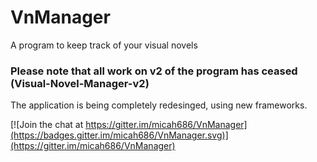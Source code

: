 # VnManager
A program to keep track of your visual novels

### Please note that all work on v2 of the program has ceased (Visual-Novel-Manager-v2) 

The application is being completely redesinged, using new frameworks.

[![Join the chat at https://gitter.im/micah686/VnManager](https://badges.gitter.im/micah686/VnManager.svg)](https://gitter.im/micah686/VnManager)
